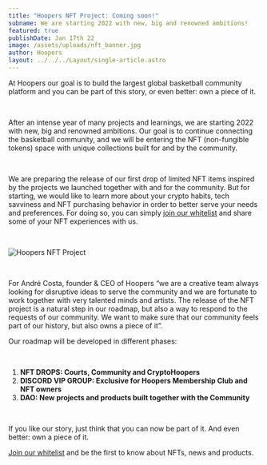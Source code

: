 ```yaml
---
title: "Hoopers NFT Project: Coming soon!"
subname: We are starting 2022 with new, big and renowned ambitions!
featured: true
publishDate: Jan 17th 22
image: /assets/uploads/nft_banner.jpg
author: Hoopers
layout: ../../../Layout/single-article.astro
---
```

At Hoopers our goal is to build the largest global basketball community platform and you can be part of this story, or even better: own a piece of it.

</br>

After an intense year of many projects and learnings, we are starting 2022 with new, big and renowned ambitions. Our goal is to continue connecting the basketball community, and we will be entering the NFT (non-fungible tokens) space with unique collections built for and by the community.

</br>

We are preparing the release of our first drop of limited NFT items inspired by the projects we launched together with and for the community. But for starting, we would like to learn more about your crypto habits, tech savviness and NFT purchasing behavior in order to better serve your needs and preferences. For doing so, you can simply <u>[join our whitelist](https://form.typeform.com/to/PoG6KnXd)</u> and share some of your NFT experiences with us.

</br>

![Hoopers NFT Project](/assets/uploads/nft_banner.jpg "Hoopers NFT Project")

</br>

For André Costa, founder & CEO of Hoopers “we are a creative team always looking for disruptive ideas to serve the community and we are fortunate to work together with very talented minds and artists. The release of the NFT project is a natural step in our roadmap, but also a way to respond to the requests of our community. We want to make sure that our community feels part of our history, but also owns a piece of it”.</br>

Our roadmap will be developed in different phases:

</br>

1. **NFT DROPS: Courts, Community and CryptoHoopers**
2. **DISCORD VIP GROUP: Exclusive for Hoopers Membership Club and NFT owners**
3. **DAO: New projects and products built together with the Community**

</br>

If you like our story, just think that you can now be part of it. And even better: own a piece of it. 

<u>[Join our whitelist](https://form.typeform.com/to/PoG6KnXd)</u> and be the first to know about NFTs, news and products.